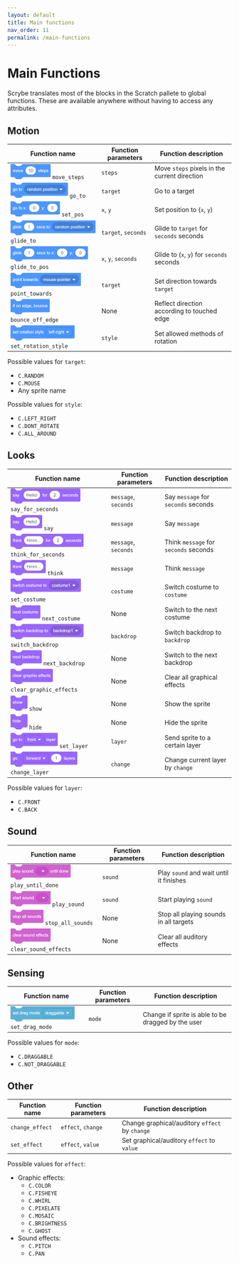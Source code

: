 ```yaml
---
layout: default
title: Main functions
nav_order: 11
permalink: /main-functions
---
```


# Main Functions

Scrybe translates most of the blocks in the Scratch pallete to global functions. These are available anywhere without having to access any attributes.

## Motion

| Function name                                                 | Function parameters | Function description                         |
| ------------------------------------------------------------- | ------------------- | -------------------------------------------- |
| ![](/assets/motion_movesteps.png) `move_steps`                | `steps`             | Move `steps` pixels in the current direction |
| ![](/assets/motion_goto.png) `go_to`                          | `target`            | Go to a target                               |
| ![](/assets/motion_gotoxy.png) `set_pos`                      | `x`, `y`            | Set position to (`x`, `y`)                   |
| ![](/assets/motion_glideto.png) `glide_to`                    | `target`, `seconds` | Glide to `target` for `seconds` seconds      |
| ![](/assets/motion_glidesecstoxy.png) `glide_to_pos`          | `x`, `y`, `seconds` | Glide to (`x`, `y`) for `seconds` seconds    |
| ![](/assets/motion_pointtowards.png) `point_towards`          | `target`            | Set direction towards `target`               |
| ![](/assets/motion_ifonedgebounce.png) `bounce_off_edge`      | None                | Reflect direction according to touched edge  |
| ![](/assets/motion_setrotationstyle.png) `set_rotation_style` | `style`             | Set allowed methods of rotation              |

Possible values for `target`:
 - `C.RANDOM`
 - `C.MOUSE`
 - Any sprite name

Possible values for `style`:
 - `C.LEFT_RIGHT`
 - `C.DONT_ROTATE`
 - `C.ALL_AROUND`

## Looks

| Function name                                                      | Function parameters  | Function description                  |
| ------------------------------------------------------------------ | -------------------- | ------------------------------------- |
| ![](/assets/looks_sayforsecs.png) `say_for_seconds`                | `message`, `seconds` | Say `message` for `seconds` seconds   |
| ![](/assets/looks_say.png) `say`                                   | `message`            | Say `message`                         |
| ![](/assets/looks_thinkforsecs.png) `think_for_seconds`            | `message`, `seconds` | Think `message` for `seconds` seconds |
| ![](/assets/looks_think.png) `think`                               | `message`            | Think `message`                       |
| ![](/assets/looks_switchcostumeto.png) `set_costume`               | `costume`            | Switch costume to `costume`           |
| ![](/assets/looks_nextcostume.png) `next_costume`                  | None                 | Switch to the next costume            |
| ![](/assets/looks_switchbackdropto.png) `switch_backdrop`          | `backdrop`           | Switch backdrop to `backdrop`         |
| ![](/assets/looks_nextbackdrop.png) `next_backdrop`                | None                 | Switch to the next backdrop           |
| ![](/assets/looks_cleargraphiceffects.png) `clear_graphic_effects` | None                 | Clear all graphical effects           |
| ![](/assets/looks_show.png) `show`                                 | None                 | Show the sprite                       |
| ![](/assets/looks_hide.png) `hide`                                 | None                 | Hide the sprite                       |
| ![](/assets/looks_gotofrontback.png) `set_layer`                   | `layer`              | Send sprite to a certain layer        |
| ![](/assets/looks_goforwardbackwardlayers.png) `change_layer`      | `change`             | Change current layer by `change`      |

Possible values for `layer`:
 - `C.FRONT`
 - `C.BACK`

## Sound

| Function name                                             | Function parameters | Function description                    |
| --------------------------------------------------------- | ------------------- | --------------------------------------- |
| ![](/assets/sound_playuntildone.png) `play_until_done`    | `sound`             | Play `sound` and wait until it finishes |
| ![](/assets/sound_play.png) `play_sound`                  | `sound`             | Start playing `sound`                   |
| ![](/assets/sound_stopallsounds.png) `stop_all_sounds`    | None                | Stop all playing sounds in all targets  |
| ![](/assets/sound_cleareffects.png) `clear_sound_effects` | None                | Clear all auditory effects              |

## Sensing

| Function name                                        | Function parameters | Function description                               |
| ---------------------------------------------------- | ------------------- | -------------------------------------------------- |
| ![](/assets/sensing_setdragmode.png) `set_drag_mode` | `mode`              | Change if sprite is able to be dragged by the user |

Possible values for `mode`:
 - `C.DRAGGABLE`
 - `C.NOT_DRAGGABLE`

## Other

| Function name   | Function parameters | Function description                           |
| --------------- | ------------------- | ---------------------------------------------- |
| `change_effect` | `effect`, `change`  | Change graphical/auditory `effect` by `change` |
| `set_effect`    | `effect`, `value`   | Set graphical/auditory `effect` to `value`     |

Possible values for `effect`:
 - Graphic effects:
    - `C.COLOR`
    - `C.FISHEYE`
    - `C.WHIRL`
    - `C.PIXELATE`
    - `C.MOSAIC`
    - `C.BRIGHTNESS`
    - `C.GHOST`
 - Sound effects:
    - `C.PITCH`
    - `C.PAN`
